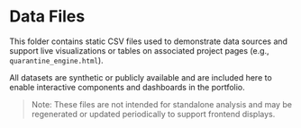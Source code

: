 # Data Files

This folder contains static CSV files used to demonstrate data sources and support live visualizations or tables on associated project pages (e.g., `quarantine_engine.html`).

All datasets are synthetic or publicly available and are included here to enable interactive components and dashboards in the portfolio.

> Note: These files are not intended for standalone analysis and may be regenerated or updated periodically to support frontend displays.
